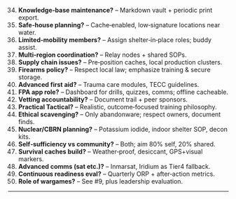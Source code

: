 34. **Knowledge‑base maintenance?** – Markdown vault + periodic print export.  
35. **Safe‑house planning?** – Cache‑enabled, low‑signature locations near water.  
36. **Limited‑mobility members?** – Assign shelter‑in‑place roles; buddy assist.  
37. **Multi‑region coordination?** – Relay nodes + shared SOPs.  
38. **Supply chain issues?** – Pre‑position caches, local production clusters.  
39. **Firearms policy?** – Respect local law; emphasize training & secure storage.  
40. **Advanced first aid?** – Trauma care modules, TECC guidelines.  
41. **FPA app role?** – Dashboard for drills, quizzes, comms; offline cacheable.  
42. **Vetting accountability?** – Document trail + peer sponsors.  
43. **Practical Tactical?** – Realistic, outcome‑focused training philosophy.  
44. **Ethical scavenging?** – Only abandonware; respect owners, document finds.  
45. **Nuclear/CBRN planning?** – Potassium iodide, indoor shelter SOP, decon kits.  
46. **Self‑sufficiency vs community?** – Both; aim 80% self, 20% shared.  
47. **Survival caches build?** – Weather‑proof, desiccant, GPS+visual markers.  
48. **Advanced comms (sat etc.)?** – Inmarsat, Iridium as Tier4 fallback.  
49. **Continuous readiness eval?** – Quarterly ORP + after‑action metrics.  
50. **Role of wargames?** – See #9, plus leadership evaluation.  
---